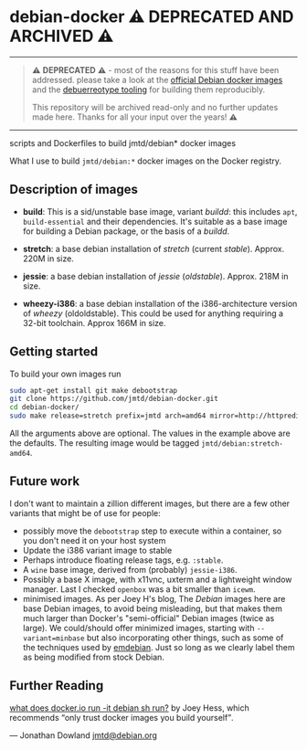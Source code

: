 # debian-docker **⚠️** DEPRECATED AND ARCHIVED **⚠️**

----

> **⚠️** **DEPRECATED** **⚠️** - most of the reasons for this stuff have been addressed.
> please take a look at the [official Debian docker images](https://hub.docker.com/_/debian)
> and the [debuerreotype tooling](https://github.com/debuerreotype/debuerreotype) for
> building them reproducibly.
> 
> This repository will be archived read-only and no further updates made here.
> Thanks for all your input over the years!
> **⚠️**

----

scripts and Dockerfiles to build jmtd/debian\* docker images

What I use to build `jmtd/debian:*` docker images on the Docker registry.

## Description of images

 * **build**: This is a sid/unstable base image, variant *buildd*: this
   includes `apt`, `build-essential` and their dependencies. It's suitable
   as a base image for building a Debian package, or the basis of a *buildd*.

 * **stretch**: a base debian installation of *stretch* (current *stable*).
   Approx. 220M in size.

 * **jessie**: a base debian installation of *jessie* (*oldstable*).
   Approx. 218M in size.

 * **wheezy-i386**: a base debian installation of the i386-architecture
   version of *wheezy* (oldoldstable). This could be used for anything
   requiring a 32-bit toolchain. Approx 166M in size.

## Getting started

To build your own images run

```bash
sudo apt-get install git make debootstrap
git clone https://github.com/jmtd/debian-docker.git
cd debian-docker/
sudo make release=stretch prefix=jmtd arch=amd64 mirror=http://httpredir.debian.org/debian/
```

All the arguments above are optional. The values in the example above are
the defaults. The resulting image would be tagged `jmtd/debian:stretch-amd64`.

## Future work

I don't want to maintain a zillion different images, but there are a few other
variants that might be of use for people:

 * possibly move the `debootstrap` step to execute within a container, so you
   don't need it on your host system
 * Update the i386 variant image to stable
 * Perhaps introduce floating release tags, e.g. `:stable`.
 * A `wine` base image, derived from (probably) `jessie-i386`.
 * Possibly a base X image, with x11vnc, uxterm and a lightweight window
   manager. Last I checked `openbox` was a bit smaller than `icewm`.
 * minimised images. As per Joey H's blog, The *Debian* images here are
   base Debian images, to avoid being misleading, but that makes them much
   larger than Docker's "semi-official" Debian images (twice as large). We
   could/should offer minimized images, starting with `--variant=minbase`
   but also incorporating other things, such as some of the techniques used
   by [emdebian](http://emdebian.org/). Just so long as we clearly label them
   as being modified from stock Debian.

## Further Reading

[what does docker.io run -it debian sh
run?](http://joeyh.name/blog/entry/docker_run_debian/) by Joey Hess, which
recommends <q>only trust docker images you build yourself</q>.

 — Jonathan Dowland <jmtd@debian.org>
